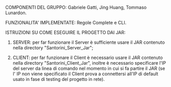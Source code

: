 COMPONENTI DEL GRUPPO: Gabriele Gatti, Jing Huang, Tommaso Lunardon.

FUNZIONALITA' IMPLEMENTATE: Regole Complete e CLI.

ISTRUZIONI SU COME ESEGUIRE IL PROGETTO DAI JAR: 

1) SERVER: per far funzionare il Server è sufficiente usare il JAR contenuto nella directory "Santorini_Server_Jar";


2) CLIENT: per far funzionare il Client è necessario usare il JAR contenuto nella directory "Santorini_Client_Jar", inoltre è necessario specificare l'IP del server da linea di 
  comando nel momento in cui si fa partire il JAR (se l' IP non viene specificato il Client prova a connettersi all'IP di default usato in fase di testing del progetto in rete).
